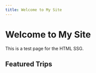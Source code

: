 ```yaml
---
title: Welcome to My Site
---
```


# Welcome to My Site

This is a test page for the HTML SSG.

## Featured Trips

<ul class="trip-list">
<template data-src="example-site/data/trips.json" data-for-each="featured" data-do="trip">
	<template ref="trip-for-footer.html" />  
</template>
</ul>